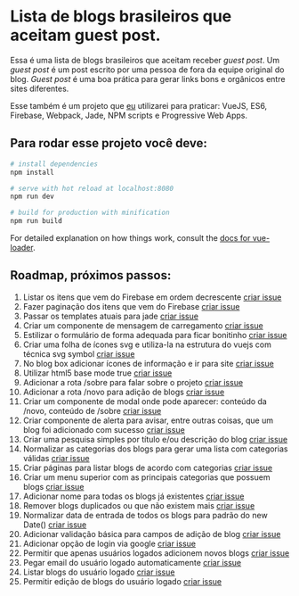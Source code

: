 # Lista de blogs brasileiros que aceitam guest post. 

Essa é uma lista de blogs brasileiros que aceitam receber *guest post*. Um *guest post* é um post escrito por uma pessoa de fora da equipe original do blog. *Guest post* é uma boa prática para gerar links bons e orgânicos entre sites diferentes.

Esse também é um projeto que [eu](http://www.jotateles.com.br) utilizarei para praticar: VueJS, ES6, Firebase, Webpack, Jade, NPM scripts e Progressive Web Apps.

## Para rodar esse projeto você deve:

``` bash
# install dependencies
npm install

# serve with hot reload at localhost:8080
npm run dev

# build for production with minification
npm run build
```

For detailed explanation on how things work, consult the [docs for vue-loader](http://vuejs.github.io/vue-loader).


## Roadmap, próximos passos:

1. Listar os itens que vem do Firebase em ordem decrescente [criar issue](https://github.com/teles/blogs-que-aceitam-guest-post/issues/new) 
2. Fazer paginação dos itens que vem do Firebase [criar issue](https://github.com/teles/blogs-que-aceitam-guest-post/issues/new)
3. Passar os templates atuais para jade [criar issue](https://github.com/teles/blogs-que-aceitam-guest-post/issues/new)
4. Criar um componente de mensagem de carregamento [criar issue](https://github.com/teles/blogs-que-aceitam-guest-post/issues/new)
5. Estilizar o formulário de forma adequada para ficar bonitinho [criar issue](https://github.com/teles/blogs-que-aceitam-guest-post/issues/new)
6. Criar uma folha de ícones svg e utiliza-la na estrutura do vuejs com técnica svg symbol [criar issue](https://github.com/teles/blogs-que-aceitam-guest-post/issues/new)
7. No blog box adicionar ícones de informação e ir para site [criar issue](https://github.com/teles/blogs-que-aceitam-guest-post/issues/new)
8. Utilizar html5 base mode true [criar issue](https://github.com/teles/blogs-que-aceitam-guest-post/issues/new) 
9. Adicionar a rota /sobre para falar sobre o projeto [criar issue](https://github.com/teles/blogs-que-aceitam-guest-post/issues/new)
10. Adicionar a rota /novo para adição de blogs [criar issue](https://github.com/teles/blogs-que-aceitam-guest-post/issues/new)
11. Criar um componente de modal onde pode aparecer: conteúdo da /novo, conteúdo de /sobre [criar issue](https://github.com/teles/blogs-que-aceitam-guest-post/issues/new)
12. Criar componente de alerta para avisar, entre outras coisas, que um blog foi adicionado com sucesso [criar issue](https://github.com/teles/blogs-que-aceitam-guest-post/issues/new)
13. Criar uma pesquisa simples por título e/ou descrição do blog [criar issue](https://github.com/teles/blogs-que-aceitam-guest-post/issues/new)
14. Normalizar as categorias dos blogs para gerar uma lista com categorias válidas [criar issue](https://github.com/teles/blogs-que-aceitam-guest-post/issues/new)
15. Criar páginas para listar blogs de acordo com categorias [criar issue](https://github.com/teles/blogs-que-aceitam-guest-post/issues/new)
16. Criar um menu superior com as principais categorias que possuem blogs [criar issue](https://github.com/teles/blogs-que-aceitam-guest-post/issues/new)
17. Adicionar nome para todas os blogs já existentes [criar issue](https://github.com/teles/blogs-que-aceitam-guest-post/issues/new)
18. Remover blogs duplicados ou que não existem mais [criar issue](https://github.com/teles/blogs-que-aceitam-guest-post/issues/new)
19. Normalizar data de entrada de todos os blogs para padrão do new Date() [criar issue](https://github.com/teles/blogs-que-aceitam-guest-post/issues/new)
20. Adicionar validação básica para campos de adição de blog [criar issue](https://github.com/teles/blogs-que-aceitam-guest-post/issues/new)
21. Adicionar opção de login via google [criar issue](https://github.com/teles/blogs-que-aceitam-guest-post/issues/new)
22. Permitir que apenas usuários logados adicionem novos blogs [criar issue](https://github.com/teles/blogs-que-aceitam-guest-post/issues/new)
23. Pegar email do usuário logado automaticamente [criar issue](https://github.com/teles/blogs-que-aceitam-guest-post/issues/new)
24. Listar blogs do usuário logado [criar issue](https://github.com/teles/blogs-que-aceitam-guest-post/issues/new)
25. Permitir edição de blogs do usuário logado [criar issue](https://github.com/teles/blogs-que-aceitam-guest-post/issues/new)
